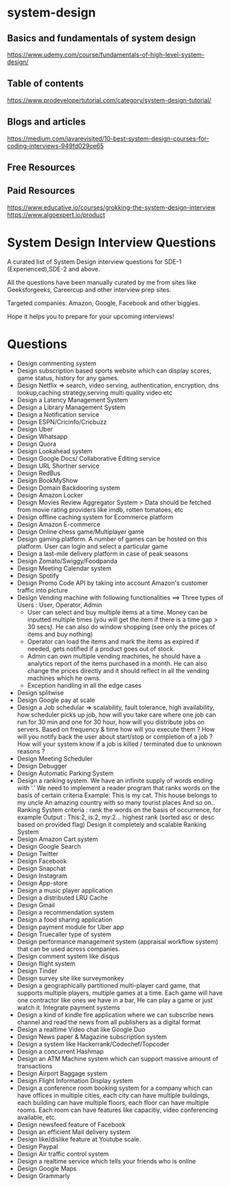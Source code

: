 # system-design

## Basics and fundamentals of system design

https://www.udemy.com/course/fundamentals-of-high-level-system-design/

## Table of contents

https://www.prodevelopertutorial.com/category/system-design-tutorial/

## Blogs and articles 

https://medium.com/javarevisited/10-best-system-design-courses-for-coding-interviews-949fd029ce65


## Free Resources

## Paid Resources

https://www.educative.io/courses/grokking-the-system-design-interview
https://www.algoexpert.io/product

# System Design Interview Questions

A curated list of System Design interview questions for SDE-1 (Experienced),SDE-2 and above.

All the questions have been manually curated by me from sites like Geeksforgeeks, Careercup and other interview prep sites.

Targeted companies: Amazon, Google, Facebook and other biggies.

Hope it helps you to prepare for your upcoming interviews!

# Questions

- Design commenting system
- Design subscription based sports website which can display scores, game status, history for any games.
- Design Netflix => search, video serving, authentication, encryption, dns lookup,caching strategy,serving multi quality video etc
- Design a Latency Management System
- Design a Library Management System
- Design a Notification service
- Design ESPN/Cricinfo/Cricbuzz
- Design Uber
- Design Whatsapp
- Design Quora
- Design Lookahead system
- Design Google Docs/ Collaborative Editing service
- Design URL Shortner service
- Design RedBus
- Design BookMyShow
- Design Domain Backdooring system
- Design Amazon Locker
- Design Movies Review Aggregator System >  Data should be fetched from movie rating providers like imdb, rotten tomatoes, etc
- Design offline caching system for Ecommerce platform
- Design Amazon E-commerce
- Design Online chess game/Multiplayer game
- Design gaming platform.  A number of games can be hosted on this platform. User can login and select a particular game
- Design a last-mile delivery platform in case of peak seasons
- Design Zomato/Swiggy/Foodpanda
- Design Meeting Calendar system
- Design Spotify
- Design Promo Code API by taking into account Amazon's customer traffic into picture
- Design Vending machine with following functionalities
==> Three types of Users : User, Operator, Admin
	- User can select and buy multiple items at a time. Money can be inputted multiple times (you will get the item if there is a time gap > 30 secs). He can also do window shopping (see only the prices of items and buy nothing)
	- Operator can load the items and mark the items as expired if needed, gets notified if a product goes out of stock.
	- Admin can own multiple vending machines, he should have a analytics report of the items purchased in a month. He can also change the prices directly and it should reflect in all the vending machines which he owns.
	- Exception handling in all the edge cases
- Design splitwise
- Design Google pay at scale
- Design a Job schedular => scalability, fault tolerance, high availability, how scheduler picks up job,
how will you take care where one job can run for 30 min and one for 30 hour, how will you distribute jobs on servers.
Based on frequency & time how will you execute them ?
How will you notify back the user about start/stop or completion of a job ?
How will your system know if a job is killed / terminated due to unknown reasons ?
- Design Meeting Scheduler
- Design Debugger
- Design Automatic Parking System
-  Design a ranking system. We have an infinite supply of words ending with ‘.’ We need to implement a reader program that ranks words on the basis of certain criteria
          Example:   This is my cat.
          This house belongs to my uncle
          An amazing country with so many tourist places And so on..
Ranking System criteria : rank the words on the basis of occurrence, for example
Output : This:2, is:2, my:2… highest rank (sorted asc or desc based on  provided flag)
Design it completely and scalable Ranking System
- Design Amazon Cart system
- Design Google Search
- Design Twitter
- Design Facebook
- Design Snapchat
- Design Instagram
- Design App-store
- Design a music player application
- Design a distributed LRU Cache
- Design Gmail
- Design a recommendation system
- Design a food sharing application
- Design payment module for Uber app
- Design Truecaller type of system
- Design performance management system (appraisal workflow system) that can be used across companies.
- Design comment system like disqus
- Design flight system
- Design Tinder
- Design survey site like surveymonkey
- Design a geographically partitioned multi-player card game, that supports multiple players, multiple games at a time. Each game will have one contractor like ones we have in a bar, He can play a game or just watch it. Integrate payment systems
- Design a kind of kindle fire application where we can subscribe news channel and read the news from all publishers as a digital format
- Design a realtime Video chat like Google Duo
- Design News paper & Magazine subscription system
- Design a system like Hackerrank/Codechef/Topcoder
- Design a concurrent Hashmap
- Design an ATM Machine system which can support massive amount of transactions
- Design Airport Baggage system
- Design Flight Information Display system
- Design a conference room booking system for a company which can have offices in multiple cities, each city can have multiple buildings, each building can have multiple floors, each floor can have multiple rooms. Each room can have features like capacitiy, video conferencing available, etc.
- Design newsfeed feature of Facebook
- Design an efficient Mail delivery system
- Design like/dislike feature at Youtube scale.
- Design Paypal
- Design Air traffic control system
- Design a realtime service which tells your friends who is online
- Design Google Maps
- Design Grammarly

